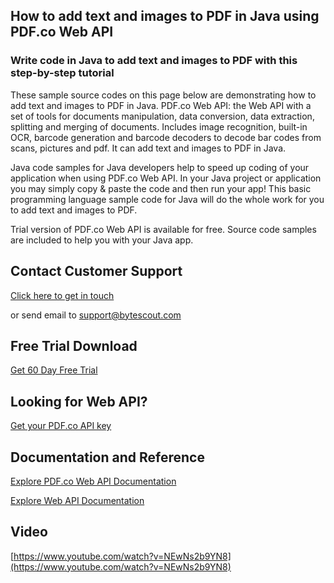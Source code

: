 ## How to add text and images to PDF in Java using PDF.co Web API

### Write code in Java to add text and images to PDF with this step-by-step tutorial

These sample source codes on this page below are demonstrating how to add text and images to PDF in Java. PDF.co Web API: the Web API with a set of tools for documents manipulation, data conversion, data extraction, splitting and merging of documents. Includes image recognition, built-in OCR, barcode generation and barcode decoders to decode bar codes from scans, pictures and pdf. It can add text and images to PDF in Java.

Java code samples for Java developers help to speed up coding of your application when using PDF.co Web API. In your Java project or application you may simply copy & paste the code and then run your app! This basic programming language sample code for Java will do the whole work for you to add text and images to PDF.

Trial version of PDF.co Web API is available for free. Source code samples are included to help you with your Java app.

## Contact Customer Support

[Click here to get in touch](https://bytescout.zendesk.com/hc/en-us/requests/new?subject=PDF.co%20Web%20API%20Question)

or send email to [support@bytescout.com](mailto:support@bytescout.com?subject=PDF.co%20Web%20API%20Question) 

## Free Trial Download

[Get 60 Day Free Trial](https://bytescout.com/download/web-installer?utm_source=github-readme)

## Looking for Web API? 

[Get your PDF.co API key](https://pdf.co/documentation/api?utm_source=github-readme)

## Documentation and Reference

[Explore PDF.co Web API Documentation](https://bytescout.com/documentation/index.html?utm_source=github-readme)

[Explore Web API Documentation](https://pdf.co/documentation/api?utm_source=github-readme)

## Video

[https://www.youtube.com/watch?v=NEwNs2b9YN8](https://www.youtube.com/watch?v=NEwNs2b9YN8)